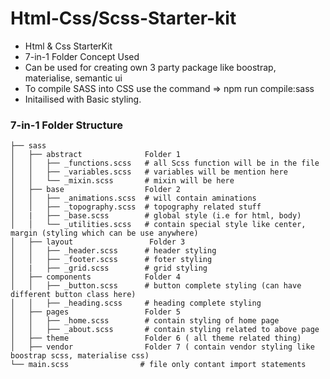 # Html-Css/Scss-Starter-kit
- Html &amp; Css StarterKit
- 7-in-1 Folder Concept Used
- Can be used for creating own 3 party package like boostrap, materialise, semantic ui
- To compile SASS into CSS use the command => 
  npm run compile:sass
- Initailised with Basic styling.


### 7-in-1 Folder Structure
```
├── sass
│   ├── abstract              Folder 1
│   │   ├── _functions.scss   # all Scss function will be in the file
│   │   ├── _variables.scss   # variables will be mention here
│   │   └── _mixin.scss       # mixin will be here
│   ├── base                  Folder 2
│   │   ├── _animations.scss  # will contain aminations
│   │   ├── _topography.scss  # topography related stuff   
│   |   ├── _base.scss        # global style (i.e for html, body)
│   │   └── _utilities.scss   # contain special style like center, margin (styling which can be use anywhere)
│   ├── layout                 Folder 3
│   │   ├── _header.scss      # header styling
│   │   ├── _footer.scss      # foter styling
│   |   ├── _grid.scss        # grid styling
│   ├── components            Folder 4
│   │   ├── _button.scss      # button complete styling (can have different button class here)
│   │   ├── _heading.scss     # heading complete styling   
│   ├── pages                 Folder 5
│   │   ├── _home.scss        # contain styling of home page
│   │   ├── _about.scss       # contain styling related to above page
│   ├── theme                 Folder 6 ( all theme related thing)
│   ├── vendor                Folder 7 ( contain vendor styling like boostrap scss, materialise css) 
└── main.scss                # file only contant import statements
```
